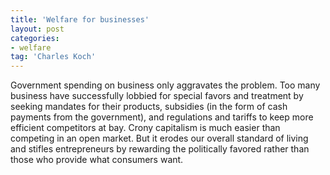```yaml
---
title: 'Welfare for businesses'
layout: post
categories:
- welfare
tag: 'Charles Koch'
---
```


Government spending on business only aggravates the problem. Too many business have successfully lobbied for special favors and treatment by seeking mandates for their products, subsidies (in the form of cash payments from the government), and regulations and tariffs to keep more efficient competitors at bay. Crony capitalism is much easier than competing in an open market. But it erodes our overall standard of living and stifles entrepreneurs by rewarding the politically favored rather than those who provide what consumers want.